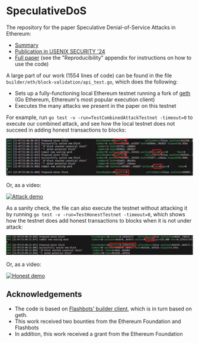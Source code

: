 # SpeculativeDoS

The repository for the paper Speculative Denial-of-Service Attacks in Ethereum:

- [Summary](https://x.com/yaish_aviv/status/1670127539048660993)
- [Publication in USENIX SECURITY '24](https://www.usenix.org/conference/usenixsecurity24/presentation/yaish)
- [Full paper](https://ia.cr/2023/956) (see the "Reproducibility" appendix for instructions on how to use the code)

A large part of our work (1554 lines of code) can be found in the file `builder/eth/block-validation/api_test.go`, which does the following:
 - Sets up a fully-functioning local Ethereum testnet running a fork of [geth](https://github.com/ethereum/go-ethereum/) (Go Ethereum, Ethereum's most popular execution client)
 - Executes the many attacks we present in the paper on this testnet

For example, run `go test -v -run=TestCombinedAttackTestnet -timeout=0` to execute our combined attack, and see how the local testnet does not succeed in adding honest transactions to blocks:

![Attack demo](https://github.com/AvivYaish/SpeculativeDoS/blob/main/demos/attack.png?raw=true)

Or, as a video:

[![Attack demo](https://github.com/AvivYaish/SpeculativeDoS/blob/main/demos/attack.gif?raw=true)](https://youtu.be/olv45A5TH2c)


As a sanity check, the file can also execute the testnet without attacking it by running `go test -v -run=TestHonestTestnet -timeout=0`, which shows how the testnet does add honest transactions to blocks when it is not under attack:

![Honest demo](https://github.com/AvivYaish/SpeculativeDoS/blob/main/demos/honest.png?raw=true)

Or, as a video:

[![Honest demo](https://github.com/AvivYaish/SpeculativeDoS/blob/main/demos/honest.gif?raw=true)](https://youtu.be/5mNXc3P0UgI)


## Acknowledgements

- The code is based on [Flashbots' builder client](https://github.com/flashbots/builder), which is in turn based on geth.
- This work received two bounties from the Ethereum Foundation and Flashbots
- In addition, this work received a grant from the Ethereum Foundation
